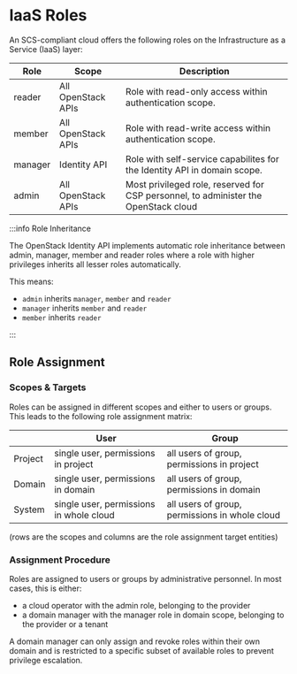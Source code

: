 # IaaS Roles

An SCS-compliant cloud offers the following roles on the Infrastructure as a Service (IaaS) layer:

| Role    | Scope              | Description                                                                         |
| ------- | ------------------ | ----------------------------------------------------------------------------------- |
| reader  | All OpenStack APIs | Role with read-only access within authentication scope.                             |
| member  | All OpenStack APIs | Role with read-write access within authentication scope.                            |
| manager | Identity API       | Role with self-service capabilites for the Identity API in domain scope.            |
| admin   | All OpenStack APIs | Most privileged role, reserved for CSP personnel, to administer the OpenStack cloud |

:::info Role Inheritance

The OpenStack Identity API implements automatic role inheritance between admin, manager, member and reader roles where a role with higher privileges inherits all lesser roles automatically.

This means:

- `admin` inherits `manager`, `member` and `reader`
- `manager` inherits `member` and `reader`
- `member` inherits `reader`

:::

## Role Assignment

### Scopes & Targets

Roles can be assigned in different scopes and either to users or groups.
This leads to the following role assignment matrix:

|         | User                                    | Group                                          |
| ------- | --------------------------------------- | ---------------------------------------------- |
| Project | single user, permissions in project     | all users of group, permissions in project     |
| Domain  | single user, permissions in domain      | all users of group, permissions in domain      |
| System  | single user, permissions in whole cloud | all users of group, permissions in whole cloud |

(rows are the scopes and columns are the role assignment target entities)

### Assignment Procedure

Roles are assigned to users or groups by administrative personnel.
In most cases, this is either:

- a cloud operator with the admin role, belonging to the provider
- a domain manager with the manager role in domain scope, belonging to the provider or a tenant

A domain manager can only assign and revoke roles within their own domain and is restricted to a specific subset of available roles to prevent privilege escalation.
